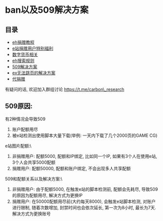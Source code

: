 # ban以及509解决方案

## 目录

* [eh捐赠教程](./)
* [e站捐赠用户特别福利](eh捐赠用户特别福利.md)
* [数字货币相关](https://crypto0xpanda.notion.site/aa75a581ca684d94955dedacb54bcd68)
* [eh搜索规则](eh搜索规则.md)
* [509解决方案](ban以及509解决方案.md)
* [ex无法跳页的解决方案](ex无法跳页的解决方案.md)
* [代捐赠](代捐赠.md)

有疑问的话, 欢迎加入群组讨论 https://t.me/carbon\_research

## 509原因:

有2种情况会导致509

1. 账户配额用尽
2. 被e站检测出使用脚本大量下载(举例: 一天内下载了几个2000页的GAME CG)

e站图片配额:\



1. 非捐赠用户: 配额5000, 配额和IP绑定, 比如同一个IP, 如果有3个人在使用e站, 3个人会共享5000配额
2. 捐赠用户: 配额50000, 配额和账户绑定, 不会出现多人共享配额

509和配额关系以及解决方案:\



1. 非捐赠用户: 由于配额5000, 在触发e站的脚本检测前, 配额会先耗尽, 导致509的原因为配额用尽, 解决方式为更换IP
2. 捐赠用户: 在50000配额用尽前(大约每天8000), 会触发e站脚本检测, 对账户进行限制, 随着次数增加, 封禁时间也会依次延长, 第一次为8小时, 最长为7天.解决方式为更换账号
